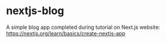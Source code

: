 # nextjs-blog
A simple blog app completed during tutorial on Next.js website: https://nextjs.org/learn/basics/create-nextjs-app
